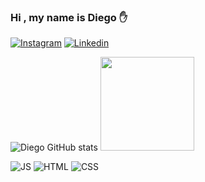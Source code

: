 ### Hi , my name is Diego ✋
[![Instagram](https://img.shields.io/badge/Instagram-E4405F?style=for-the-badge&logo=instagram&logoColor=white)](https://www.instagram.com/diegoo_au/)
[![Linkedin](https://img.shields.io/badge/LinkedIn-0077B5?style=for-the-badge&logo=linkedin&logoColor=white)](https://www.linkedin.com/in/diego-augusto-lima-72b067267/)

![Diego GitHub stats](https://github-readme-stats.vercel.app/api?username=Diego0668&show_icons=true&theme=tokyonight)
 <img height="150em" src="https://github-readme-stats.vercel.app/api/top-langs/?username=Diego0668&layout=compact&langs_count=16&theme=tokyonight"/>

![JS](https://img.shields.io/badge/JavaScript-323330?style=for-the-badge&logo=javascript&logoColor=F7DF1E)
![HTML](https://img.shields.io/badge/HTML5-E34F26?style=for-the-badge&logo=html5&logoColor=white)
![CSS](https://img.shields.io/badge/CSS3-1572B6?style=for-the-badge&logo=css3&logoColor=white)
